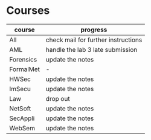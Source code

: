 # Courses

| course    | progress |
| --------- | --- |
| All       | check mail for further instructions |
| AML       | handle the lab 3 late submission |
| Forensics | update the notes |
| FormalMet | - |
| HWSec     | update the notes |
| ImSecu    | update the notes |
| Law       | drop out |
| NetSoft   | update the notes |
| SecAppli  | update the notes |
| WebSem    | update the notes |

